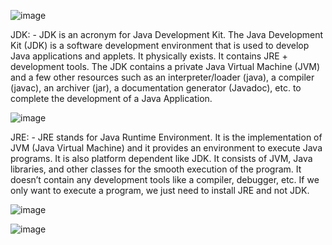 ![image](https://github.com/akhilkumar2020/Java-Introduction/assets/142902709/1413aaaf-f8c3-4cd0-8d53-b5865e2837c6)

JDK: - JDK is an acronym for Java Development Kit. The Java Development Kit (JDK) is a software development environment that is used to develop Java applications 
      and applets. It physically exists. It contains JRE + development tools. The JDK contains a private Java Virtual Machine (JVM) and a few other resources such 
      as an interpreter/loader (java), a compiler (javac), an archiver (jar), a documentation generator (Javadoc), etc. to complete the development of a Java 
      Application.

![image](https://github.com/akhilkumar2020/Java-Introduction/assets/142902709/c6864796-5232-4426-b12e-7f971cbaa29a)

JRE: - JRE stands for Java Runtime Environment. It is the implementation of JVM (Java Virtual Machine) and it provides an environment to execute Java programs. 
      It is also platform dependent like JDK. It consists of JVM, Java libraries, and other classes for the smooth execution of the program. It doesn’t contain 
      any development tools like a compiler, debugger, etc. If we only want to execute a program, we just need to install JRE and not JDK.

![image](https://github.com/akhilkumar2020/Java-Introduction/assets/142902709/8015e4b5-178a-4e76-aae2-61521f197405)

![image](https://github.com/akhilkumar2020/Java-Introduction/assets/142902709/15529100-cc78-44b5-9e52-f19303e1688e)
